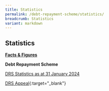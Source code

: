 ```yaml
---
title: Statistics
permalink: /debt-repayment-scheme/statistics/
breadcrumb: Statistics
variant: markdown
---
```

[](/files/NumberofInProgressCompletedandFailedCasesforDRS(Apr22).pdf)Statistics
---

<u><b>Facts &amp; Figures</b></u>

**Debt Repayment Scheme**

[DRS Statistics as at 31 January 2024](/files/DRS%20Statistics%20/DRSStatsforWebsiteasat31Jan2024.pdf)

[DRS Appeal](/files/DRSAppeal.pdf){:target="_blank"}